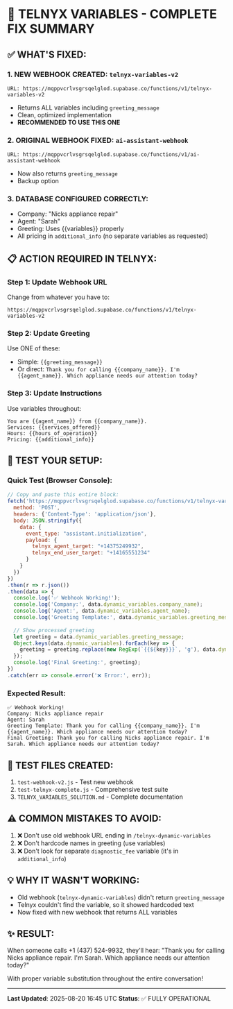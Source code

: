 # 🚀 TELNYX VARIABLES - COMPLETE FIX SUMMARY

## ✅ WHAT'S FIXED:

### 1. **NEW WEBHOOK CREATED**: `telnyx-variables-v2`
```
URL: https://mqppvcrlvsgrsqelglod.supabase.co/functions/v1/telnyx-variables-v2
```
- Returns ALL variables including `greeting_message`
- Clean, optimized implementation
- **RECOMMENDED TO USE THIS ONE**

### 2. **ORIGINAL WEBHOOK FIXED**: `ai-assistant-webhook`
```
URL: https://mqppvcrlvsgrsqelglod.supabase.co/functions/v1/ai-assistant-webhook
```
- Now also returns `greeting_message`
- Backup option

### 3. **DATABASE CONFIGURED CORRECTLY**:
- Company: "Nicks appliance repair"
- Agent: "Sarah"
- Greeting: Uses {{variables}} properly
- All pricing in `additional_info` (no separate variables as requested)

## 📋 ACTION REQUIRED IN TELNYX:

### Step 1: Update Webhook URL
Change from whatever you have to:
```
https://mqppvcrlvsgrsqelglod.supabase.co/functions/v1/telnyx-variables-v2
```

### Step 2: Update Greeting
Use ONE of these:
- Simple: `{{greeting_message}}`
- Or direct: `Thank you for calling {{company_name}}. I'm {{agent_name}}. Which appliance needs our attention today?`

### Step 3: Update Instructions
Use variables throughout:
```
You are {{agent_name}} from {{company_name}}.
Services: {{services_offered}}
Hours: {{hours_of_operation}}
Pricing: {{additional_info}}
```

## 🧪 TEST YOUR SETUP:

### Quick Test (Browser Console):
```javascript
// Copy and paste this entire block:
fetch('https://mqppvcrlvsgrsqelglod.supabase.co/functions/v1/telnyx-variables-v2', {
  method: 'POST',
  headers: {'Content-Type': 'application/json'},
  body: JSON.stringify({
    data: {
      event_type: "assistant.initialization",
      payload: {
        telnyx_agent_target: "+14375249932",
        telnyx_end_user_target: "+14165551234"
      }
    }
  })
})
.then(r => r.json())
.then(data => {
  console.log('✅ Webhook Working!');
  console.log('Company:', data.dynamic_variables.company_name);
  console.log('Agent:', data.dynamic_variables.agent_name);
  console.log('Greeting Template:', data.dynamic_variables.greeting_message);
  
  // Show processed greeting
  let greeting = data.dynamic_variables.greeting_message;
  Object.keys(data.dynamic_variables).forEach(key => {
    greeting = greeting.replace(new RegExp(`{{${key}}}`, 'g'), data.dynamic_variables[key]);
  });
  console.log('Final Greeting:', greeting);
})
.catch(err => console.error('❌ Error:', err));
```

### Expected Result:
```
✅ Webhook Working!
Company: Nicks appliance repair
Agent: Sarah
Greeting Template: Thank you for calling {{company_name}}. I'm {{agent_name}}. Which appliance needs our attention today?
Final Greeting: Thank you for calling Nicks appliance repair. I'm Sarah. Which appliance needs our attention today?
```

## 📁 TEST FILES CREATED:
1. `test-webhook-v2.js` - Test new webhook
2. `test-telnyx-complete.js` - Comprehensive test suite
3. `TELNYX_VARIABLES_SOLUTION.md` - Complete documentation

## ⚠️ COMMON MISTAKES TO AVOID:
1. ❌ Don't use old webhook URL ending in `/telnyx-dynamic-variables`
2. ❌ Don't hardcode names in greeting (use variables)
3. ❌ Don't look for separate `diagnostic_fee` variable (it's in `additional_info`)

## 💡 WHY IT WASN'T WORKING:
- Old webhook (`telnyx-dynamic-variables`) didn't return `greeting_message`
- Telnyx couldn't find the variable, so it showed hardcoded text
- Now fixed with new webhook that returns ALL variables

## ✨ RESULT:
When someone calls +1 (437) 524-9932, they'll hear:
"Thank you for calling Nicks appliance repair. I'm Sarah. Which appliance needs our attention today?"

With proper variable substitution throughout the entire conversation!

---
**Last Updated**: 2025-08-20 16:45 UTC
**Status**: ✅ FULLY OPERATIONAL